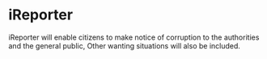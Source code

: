 # iReporter
iReporter will enable citizens to make notice of  corruption to the authorities and the general public, Other wanting situations will also be included.
